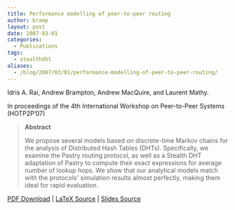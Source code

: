 ```yaml
---
title: Performance modelling of peer-to-peer routing
author: bramp
layout: post
date: 2007-03-01
categories:
  - Publications
tags:
  - stealthdht
aliases:
  - /blog/2007/03/01/performance-modelling-of-peer-to-peer-routing/
---
```

Idris A. Rai, Andrew Brampton, Andrew MacQuire, and Laurent Mathy.

In proceedings of the 4th International Workshop on Peer-to-Peer Systems (HOTP2P&#8217;07)

> **Abstract**
> 
> We propose several models based on discrete-time Markov chains for the analysis of Distributed Hash Tables (DHTs). Specifically, we examine the Pastry routing protocol, as well as a Stealth DHT adaptation of Pastry to compute their exact expressions for average number of lookup hops. We show that our analytical models match with the protocols' simulation results almost perfectly, making them ideal for rapid evaluation.

[PDF Download][1] | [LaTeX Source][2] | [Slides Source][4]


 [1]: https://github.com/bramp/publication/raw/master/stealth-dht/HOTP2P07/models.pdf
 [2]: https://github.com/bramp/publication/tree/master/stealth-dht/HOTP2P07
 [4]: https://github.com/bramp/publication/tree/master/stealth-dht/HOTP2P07-slides
 